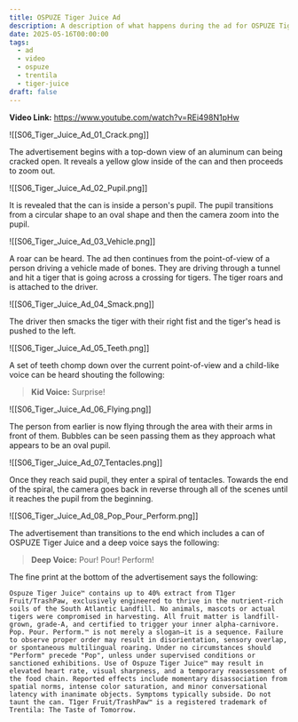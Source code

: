 ```yaml
---
title: OSPUZE Tiger Juice Ad
description: A description of what happens during the ad for OSPUZE Tiger Juice
date: 2025-05-16T00:00:00
tags:
  - ad
  - video
  - ospuze
  - trentila
  - tiger-juice
draft: false
---
```

**Video Link:** https://www.youtube.com/watch?v=REi498N1pHw

![[S06_Tiger_Juice_Ad_01_Crack.png]]

The advertisement begins with a top-down view of an aluminum can being cracked open. It reveals a yellow glow inside of the can and then proceeds to zoom out.

![[S06_Tiger_Juice_Ad_02_Pupil.png]]

It is revealed that the can is inside a person's pupil. The pupil transitions from a circular shape to an oval shape and then the camera zoom into the pupil.

![[S06_Tiger_Juice_Ad_03_Vehicle.png]]

A roar can be heard. The ad then continues from the point-of-view of a person driving a vehicle made of bones. They are driving through a tunnel and hit a tiger that is going across a crossing for tigers. The tiger roars and is attached to the driver.

![[S06_Tiger_Juice_Ad_04_Smack.png]]

The driver then smacks the tiger with their right fist and the tiger's head is pushed to the left.

![[S06_Tiger_Juice_Ad_05_Teeth.png]]

A set of teeth chomp down over the current point-of-view and a child-like voice can be heard shouting the following:

>**Kid Voice:** Surprise!

![[S06_Tiger_Juice_Ad_06_Flying.png]]

The person from earlier is now flying through the area with their arms in front of them. Bubbles can be seen passing them as they approach what appears to be an oval pupil.

![[S06_Tiger_Juice_Ad_07_Tentacles.png]]

Once they reach said pupil, they enter a spiral of tentacles. Towards the end of the spiral, the camera goes back in reverse through all of the scenes until it reaches the pupil from the beginning.

![[S06_Tiger_Juice_Ad_08_Pop_Pour_Perform.png]]

The advertisement than transitions to the end which includes a can of OSPUZE Tiger Juice and a deep voice says the following:

>**Deep Voice:** Pour! Pour! Perform!

The fine print at the bottom of the advertisement says the following:

```
Ospuze Tiger Juice™ contains up to 40% extract from T1ger Fruit/TrashPaw, exclusively engineered to thrive in the nutrient-rich soils of the South Atlantic Landfill. No animals, mascots or actual tigers were compromised in harvesting. All fruit matter is landfill-grown, grade-A, and certified to trigger your inner alpha-carnivore. Pop. Pour. Perform.­™ is not merely a slogan–it is a sequence. Failure to observe proper order may result in disorientation, sensory overlap, or spontaneous multilingual roaring. Under no circumstances should "Perform" precede "Pop", unless under supervised conditions or sanctioned exhibitions. Use of Ospuze Tiger Juice™ may result in elevated heart rate, visual sharpness, and a temporary reassessment of the food chain. Reported effects include momentary disassociation from spatial norms, intense color saturation, and minor conversational latency with inanimate objects. Symptoms typically subside. Do not taunt the can. T1ger Fruit/TrashPaw™ is a registered trademark of Trentila: The Taste of Tomorrow.
```